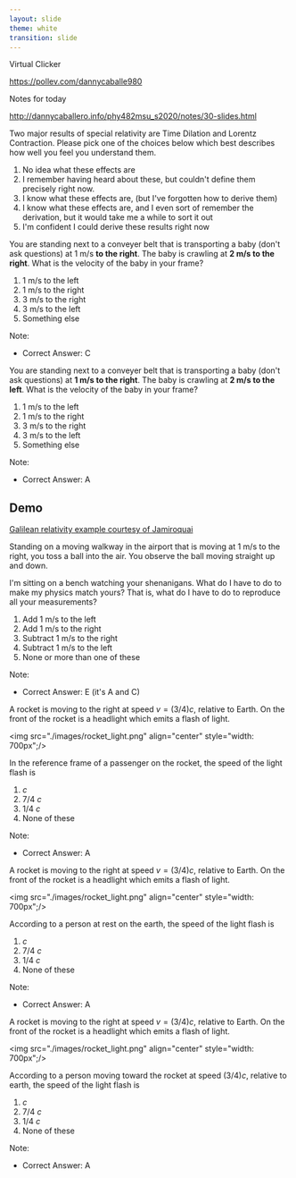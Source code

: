 ```yaml
---
layout: slide
theme: white
transition: slide
---
```


<section data-markdown>

Virtual Clicker

https://pollev.com/dannycaballe980

Notes for today

http://dannycaballero.info/phy482msu_s2020/notes/30-slides.html

</section>

<section data-markdown>

Two major results of special relativity are Time Dilation and Lorentz Contraction. Please pick one of the choices below which best describes how well you feel you understand them.

1. No idea what these effects are
2. I remember having heard about these, but couldn't define them precisely right now.
3. I know what these effects are, (but I've forgotten how to derive them)
4. I know what these effects are, and I even sort of remember the derivation, but it would take me a while to sort it out
5. I'm confident I could derive these results right now

</section>



<section data-markdown>

You are standing next to a conveyer belt that is transporting a baby (don't ask questions) at 1 m/s **to the right**. The baby is crawling at **2 m/s to the right**. What is the velocity of the baby in your frame?

1. 1 m/s to the left
2. 1 m/s to the right
3. 3 m/s to the right
4. 3 m/s to the left
5. Something else

Note:
* Correct Answer: C

</section>

<section data-markdown>

You are standing next to a conveyer belt that is transporting a baby (don't ask questions) at **1 m/s to the right**. The baby is crawling at **2 m/s to the left**. What is the velocity of the baby in your frame?

1. 1 m/s to the left
2. 1 m/s to the right
3. 3 m/s to the right
4. 3 m/s to the left
5. Something else

Note:
* Correct Answer: A

</section>

<section data-markdown>

## Demo

[Galilean relativity example courtesy of Jamiroquai](https://www.youtube.com/watch?v=4JkIs37a2JE)

</section>

<section data-markdown>

Standing on a moving walkway in the airport that is moving at 1 m/s to the right, you toss a ball into the air. You observe the ball moving straight up and down.

I'm sitting on a bench watching your shenanigans. What do I have to do to make my physics match yours? That is, what do I have to do to reproduce all your measurements?

1. Add 1 m/s to the left
2. Add 1 m/s to the right
3. Subtract 1 m/s to the right
4. Subtract 1 m/s to the left
5. None or more than one of these

Note:
* Correct Answer: E (it's A and C)

</section>

<section data-markdown>

A rocket is moving to the right at speed $v = (3/4)c$, relative to Earth.  On the  front of the rocket is a headlight which emits a flash of light.

<img src="./images/rocket_light.png" align="center" style="width: 700px";/>

In the reference frame of a passenger on the rocket, the speed of the light flash is

1. $c$
2. 7/4 $c$
3. 1/4 $c$
4. None of these

Note:
* Correct Answer: A

</section>

<section data-markdown>

A rocket is moving to the right at speed $v = (3/4)c$, relative to Earth.  On the  front of the rocket is a headlight which emits a flash of light.

<img src="./images/rocket_light.png" align="center" style="width: 700px";/>

According to a person at rest on the earth, the speed of the light flash is

1. $c$
2. 7/4 $c$
3. 1/4 $c$
4. None of these

Note:
* Correct Answer: A

</section>

<section data-markdown>

A rocket is moving to the right at speed $v = (3/4)c$, relative to Earth.  On the  front of the rocket is a headlight which emits a flash of light.

<img src="./images/rocket_light.png" align="center" style="width: 700px";/>

According to a person moving toward the rocket at speed $(3/4)c$, relative to earth, the speed of the light flash is

1. $c$
2. 7/4 $c$
3. 1/4 $c$
4. None of these

Note:
* Correct Answer: A

</section>
